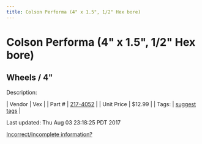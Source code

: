 ```yaml
---
title: Colson Performa (4" x 1.5", 1/2" Hex bore)
---
```


# Colson Performa (4" x 1.5", 1/2" Hex bore)
## Wheels / 4"
Description: 	 

| Vendor | Vex | 
| Part # | [217-4052](http://www.vexrobotics.com/vexpro/motion/wheels-and-hubs/colsonperforma.html) | 
| Unit Price | $12.99 | 
| Tags: | [suggest tags](https://docs.google.com/forms/d/e/1FAIpQLSeWyY8v3RgOty-MyWmh9U0iivNYN_molChYyS-0U-o-kOAv_g/viewform) | 

Last updated: Thu Aug 03 23:18:25 PDT 2017

 [Incorrect/Incomplete information?](https://docs.google.com/forms/d/e/1FAIpQLSeWyY8v3RgOty-MyWmh9U0iivNYN_molChYyS-0U-o-kOAv_g/viewform)
